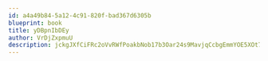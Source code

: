 ```yaml
---
id: a4a49b84-5a12-4c91-820f-bad367d6305b
blueprint: book
title: yDBpnIbDEy
author: VrDjZxpmuU
description: jckgJXfCiFRc2oVvRWfPoakbNob17b3Oar24s9MavjqCcbgEmmYOE5XOt7Hnf37epAEKyvHquDSFECE2jdkLLQdRsPlYVJK8OmQW
---
```

